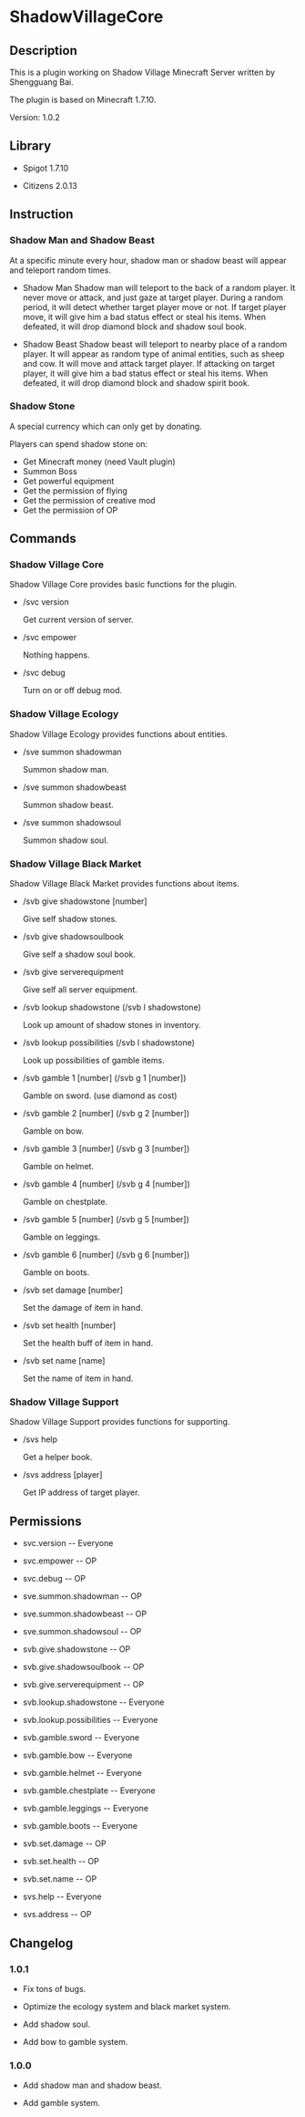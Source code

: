 # ShadowVillageCore

## Description

This is a plugin working on Shadow Village Minecraft Server written by Shengguang Bai.

The plugin is based on Minecraft 1.7.10.

Version: 1.0.2

## Library

* Spigot 1.7.10

* Citizens 2.0.13

## Instruction

### Shadow Man and Shadow Beast

At a specific minute every hour, shadow man or shadow beast will appear and teleport random times. 

* Shadow Man
Shadow man will teleport to the back of a random player. It never move or attack, and just gaze at target player.
During a random period, it will detect whether target player move or not. If target player move, it will give him a bad status effect or steal his items. When defeated, it will drop diamond block and shadow soul book.

* Shadow Beast
Shadow beast will teleport to nearby place of a random player. It will appear as random type of animal entities, such as sheep and cow. It will move and attack target player. If attacking on target player, it will give him a bad status effect or steal his items. When defeated, it will drop diamond block and shadow spirit book.

### Shadow Stone

A special currency which can only get by donating.

Players can spend shadow stone on:

* Get Minecraft money (need Vault plugin)
* Summon Boss
* Get powerful equipment
* Get the permission of flying
* Get the permission of creative mod
* Get the permission of OP

## Commands

### Shadow Village Core

Shadow Village Core provides basic functions for the plugin. 

* /svc version

  Get current version of server.

* /svc empower

  Nothing happens.
  
* /svc debug

  Turn on or off debug mod.

### Shadow Village Ecology
Shadow Village Ecology provides functions about entities.

* /sve summon shadowman

  Summon shadow man.

* /sve summon shadowbeast

  Summon shadow beast.
  
* /sve summon shadowsoul

  Summon shadow soul.

### Shadow Village Black Market
Shadow Village Black Market provides functions about items.

* /svb give shadowstone [number]

  Give self shadow stones.
  
* /svb give shadowsoulbook

  Give self a shadow soul book.

* /svb give serverequipment

  Give self all server equipment.

* /svb lookup shadowstone (/svb l shadowstone)

  Look up amount of shadow stones in inventory.
  
* /svb lookup possibilities (/svb l shadowstone)

  Look up possibilities of gamble items.

* /svb gamble 1 [number] (/svb g 1 [number])

  Gamble on sword. (use diamond as cost)

* /svb gamble 2 [number] (/svb g 2 [number])

  Gamble on bow.
  
* /svb gamble 3 [number] (/svb g 3 [number])

  Gamble on helmet.

* /svb gamble 4 [number] (/svb g 4 [number])

  Gamble on chestplate.

* /svb gamble 5 [number] (/svb g 5 [number])

  Gamble on leggings.

* /svb gamble 6 [number] (/svb g 6 [number])

  Gamble on boots.

* /svb set damage [number]

  Set the damage of item in hand.
  
* /svb set health [number]

  Set the health buff of item in hand.
  
* /svb set name [name]

  Set the name of item in hand.
  
### Shadow Village Support
Shadow Village Support provides functions for supporting.

* /svs help

  Get a helper book.

* /svs address [player]

  Get IP address of target player.

## Permissions

* svc.version -- Everyone

* svc.empower -- OP

* svc.debug -- OP

* sve.summon.shadowman -- OP

* sve.summon.shadowbeast -- OP

* sve.summon.shadowsoul -- OP

* svb.give.shadowstone -- OP

* svb.give.shadowsoulbook -- OP

* svb.give.serverequipment -- OP

* svb.lookup.shadowstone -- Everyone

* svb.lookup.possibilities -- Everyone

* svb.gamble.sword -- Everyone

* svb.gamble.bow -- Everyone

* svb.gamble.helmet -- Everyone

* svb.gamble.chestplate -- Everyone

* svb.gamble.leggings -- Everyone

* svb.gamble.boots -- Everyone

* svb.set.damage -- OP

* svb.set.health -- OP

* svb.set.name -- OP

* svs.help -- Everyone

* svs.address -- OP

## Changelog

### 1.0.1

* Fix tons of bugs.

* Optimize the ecology system and black market system.

* Add shadow soul.

* Add bow to gamble system.

### 1.0.0

* Add shadow man and shadow beast.

* Add gamble system.
